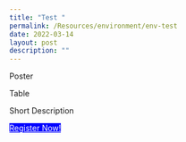 ```yaml
---
title: "Test "
permalink: /Resources/environment/env-test
date: 2022-03-14
layout: post
description: ""
---
```

<div></div>

Poster

Table

Short Description

<a href="form.gov.sg" style="background-color:blue; color:white" class="bp-button is-uppercase search-button"> Register Now! </a>